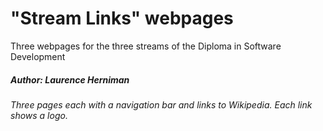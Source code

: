 # "Stream Links" webpages
Three webpages for the three streams of the Diploma in Software Development

##### Author: Laurence Herniman

###### Three pages each with a navigation bar and links to Wikipedia. Each link shows a logo.